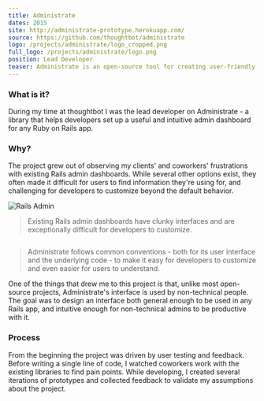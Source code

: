 ```yaml
---
title: Administrate
dates: 2015
site: http://administrate-prototype.herokuapp.com/
source: https://github.com/thoughtbot/administrate
logo: /projects/administrate/logo_cropped.png
full_logo: /projects/administrate/logo.png
position: Lead Developer
teaser: Administrate is an open-source tool for creating user-friendly and developer-friendly admin dashboards in Rails apps.  I was the lead developer on the project and took the library from concept to launch, with several rounds of user testing along the way.
---
```


### What is it?

During my time at thoughtbot
I was the lead developer on Administrate -
a library that helps developers set up a useful and intuitive admin dashboard
for any Ruby on Rails app.

### Why?

The project grew out of observing my clients' and coworkers' frustrations with
existing Rails admin dashboards.
While several other options exist,
they often made it difficult for users to find information they're using for,
and challenging for developers to customize beyond the default behavior.

<div class="screenshots">
  <aside class="screenshot">
    <img alt="Rails Admin" src="/projects/administrate/rails_admin.png" />
    <blockquote>
    Existing Rails admin dashboards have clunky interfaces
    and are exceptionally difficult for developers to customize.
    </blockquote>
  </aside>

  <aside class="screenshot">
    <img alt="" src="/projects/administrate/index.png" />
    <blockquote>
    Administrate follows common conventions -
    both for its user interface and the underlying code -
    to make it easy for developers to customize
    and even easier for users to understand.
    </blockquote>
  </aside>
</div>

One of the things that drew me to this project is that,
unlike most open-source projects,
Administrate's interface is used by non-technical people.
The goal was to design an interface both general enough
to be used in any Rails app,
and intuitive enough for non-technical admins to be productive with it.

### Process

From the beginning the project was driven by user testing and feedback.
Before writing a single line of code,
I watched coworkers work with the existing libraries to find pain points.
While developing,
I created several iterations of prototypes
and collected feedback to validate my assumptions about the project.
